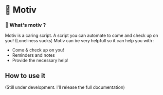 # :notebook: Motiv 
### :bookmark: What's motiv ? 
Motiv is a caring script. A script you can automate to come and check up on you! (Loneliness sucks) 
Motiv can be very helpfull so it can help you with : 

* Come & check up on you! 
* Reminders and notes 
* Provide the necessary help! 


## How to use it
(Still under development. I'll release the full documentation) 

